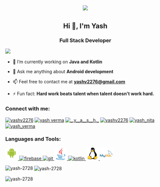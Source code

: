 <h1 align="center">
  <img width="500" hight="5" src="https://gifsec.com/wp-content/uploads/2022/09/hello-gif-19.gif">
 
</h1>
<h2 align="center">
   Hi 👋, I'm Yash 
</h2>
<h3 align="center">Full Stack Developer</h3>


<IMG align=“right” src="https://media.giphy.com/media/f3iwJFOVOwuy7K6FFw/giphy.gif">




- 🔭 I’m currently working on **Java and Kotlin**

- 💬 Ask me anything about **Android development**

- 📫 Feel free to contact me at **yashv2276@gmail.com**



- ⚡ Fun fact: **Hard work beats talent when talent doesn't work hard.**

<h3 align="left">Connect with me:</h3>
<p align="left">
<a href="https://twitter.com/yashv2276" target="blank"><img align="center" src="https://raw.githubusercontent.com/rahuldkjain/github-profile-readme-generator/master/src/images/icons/Social/twitter.svg" alt="yashv2276" height="30" width="40" /></a>
<a href="https://linkedin.com/in/yash verma" target="blank"><img align="center" src="https://raw.githubusercontent.com/rahuldkjain/github-profile-readme-generator/master/src/images/icons/Social/linked-in-alt.svg" alt="yash verma" height="30" width="40" /></a>
<a href="https://instagram.com/_.y__a__s__h._" target="blank"><img align="center" src="https://raw.githubusercontent.com/rahuldkjain/github-profile-readme-generator/master/src/images/icons/Social/instagram.svg" alt="_.y__a__s__h._" height="30" width="40" /></a>
<a href="https://www.codechef.com/users/yashv2276" target="blank"><img align="center" src="https://cdn.jsdelivr.net/npm/simple-icons@3.1.0/icons/codechef.svg" alt="yashv2276" height="30" width="40" /></a>
<a href="https://codeforces.com/profile/yash_nita" target="blank"><img align="center" src="https://raw.githubusercontent.com/rahuldkjain/github-profile-readme-generator/master/src/images/icons/Social/codeforces.svg" alt="yash_nita" height="30" width="40" /></a>
<a href="https://www.leetcode.com/yash_verma" target="blank"><img align="center" src="https://raw.githubusercontent.com/rahuldkjain/github-profile-readme-generator/master/src/images/icons/Social/leet-code.svg" alt="yash_verma" height="30" width="40" /></a>
</p>

<h3 align="left">Languages and Tools:</h3>
<p align="left"> <a href="https://developer.android.com" target="_blank" rel="noreferrer"> <img src="https://raw.githubusercontent.com/devicons/devicon/master/icons/android/android-original-wordmark.svg" alt="android" width="40" height="40"/> </a> <a href="https://firebase.google.com/" target="_blank" rel="noreferrer"> <img src="https://www.vectorlogo.zone/logos/firebase/firebase-icon.svg" alt="firebase" width="40" height="40"/> </a> <a href="https://git-scm.com/" target="_blank" rel="noreferrer"> <img src="https://www.vectorlogo.zone/logos/git-scm/git-scm-icon.svg" alt="git" width="40" height="40"/> </a> <a href="https://www.java.com" target="_blank" rel="noreferrer"> <img src="https://raw.githubusercontent.com/devicons/devicon/master/icons/java/java-original.svg" alt="java" width="40" height="40"/> </a> <a href="https://kotlinlang.org" target="_blank" rel="noreferrer"> <img src="https://www.vectorlogo.zone/logos/kotlinlang/kotlinlang-icon.svg" alt="kotlin" width="40" height="40"/> </a> <a href="https://www.linux.org/" target="_blank" rel="noreferrer"> <img src="https://raw.githubusercontent.com/devicons/devicon/master/icons/linux/linux-original.svg" alt="linux" width="40" height="40"/> </a> <a href="https://www.mysql.com/" target="_blank" rel="noreferrer"> <img src="https://raw.githubusercontent.com/devicons/devicon/master/icons/mysql/mysql-original-wordmark.svg" alt="mysql" width="40" height="40"/> </a> </p>

<p><img align="left" src="https://github-readme-stats.vercel.app/api/top-langs?username=yash-2728&show_icons=true&locale=en&layout=compact" alt="yash-2728" /></p>

<p>&nbsp;<img align="center" src="https://github-readme-stats.vercel.app/api?username=yash-2728&show_icons=true&locale=en" alt="yash-2728" /></p>

<p><img align="center" src="https://github-readme-streak-stats.herokuapp.com/?user=yash-2728&" alt="yash-2728" /></p>
